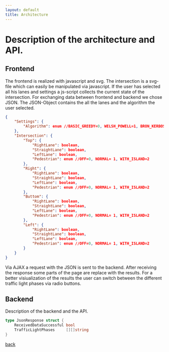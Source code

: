 ```yaml
---
layout: default
title: Architecture
---
```


# Description of the architecture and API.

## Frontend

The frontend is realized with javascript and svg. The intersection is a
svg-file which can easily be manipulated via javascript. If the user has selected
all his lanes and settings a js-script collects the current state of
the intersection. For exchanging data between frontend and backend we chose JSON.
The JSON-Object contains the all the lanes and the algorithm the user selected.

```json
{
	"Settings": {
		"Algorithm": enum //BASIC_GREEDY=0, WELSH_POWELL=1, BRON_KERBOSCH=2
	},
	"Intersection": {
		"Top": {
			"RightLane": boolean,
			"StraightLane": boolean,
			"LeftLane": boolean,
			"Pedestrian": enum //OFF=0, NORMAL= 1, WITH_ISLAND=2
		},
		"Right": {
			"RightLane": boolean,
			"StraightLane": boolean,
			"LeftLane": boolean,
			"Pedestrian": enum //OFF=0, NORMAL= 1, WITH_ISLAND=2
		},
		"Buttom": {
			"RightLane": boolean,
			"StraightLane": boolean,
			"LeftLane": boolean,
			"Pedestrian": enum //OFF=0, NORMAL= 1, WITH_ISLAND=2
		},
		"Left": {
			"RightLane": boolean,
			"StraightLane": boolean,
			"LeftLane": boolean,
			"Pedestrian": enum //OFF=0, NORMAL= 1, WITH_ISLAND=2
		}
	}
}
```

Via AJAX a request with the JSON is sent to the backend.
After receiving the response some parts of the page are replace with the results.
For a better visiualization of the results the user can switch between the
different traffic light phases via radio buttons.

## Backend

Description of the backend and the API.

```go
type JsonResponse struct {
	ReceivedDataSuccessful bool
	TrafficLightPhases     [][]string
}
```


[back](./)